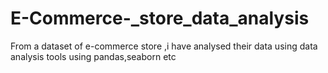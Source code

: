 # E-Commerce-_store_data_analysis
From a dataset of e-commerce store  ,i have analysed their data using data analysis tools using pandas,seaborn etc
